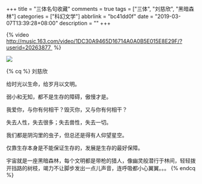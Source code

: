 +++
title = "三体名句收藏"
comments = true
tags = ["三体", "刘慈欣", "黑暗森林"]
categories = ["科幻文学"]
abbrlink = "bc41dd0f"
date = "2019-03-07T13:39:28+08:00"
description = ""
+++

{% video http://music.163.com/video/1DC30A9465D16714A0A0B5E015E8E29F/?userid=20263877  %}

![](https://timgsa.baidu.com/timg?image&quality=80&size=b9999_10000&sec=1558808485058&di=962b65efbf8874d59f35744100b29247&imgtype=0&src=http%3A%2F%2Fimg1.3lian.com%2F2015%2Fw6%2F53%2Fd%2F1.jpg)

<escape><!-- more --></escape>

{% cq %}
刘慈欣


给时光以生命，给岁月以文明。


 弱小和无知，都不是生存的障碍，傲慢才是。


我爱你，与你有何相干？毁灭你，又与你有何相干？


失去人性，失去很多；失去兽性，失去一切。



我们都是阴沟里的虫子，但总还是得有人仰望星空。


仅靠生存本身是不能保证生存的，发展是生存的最好保障。


宇宙就是一座黑暗森林，每个文明都是带枪的猎人，像幽灵般潜行于林间，轻轻拨开挡路的树枝，竭力不让脚步发出一点儿声音，连呼吸都小心翼翼。。。
{% endcq %}
